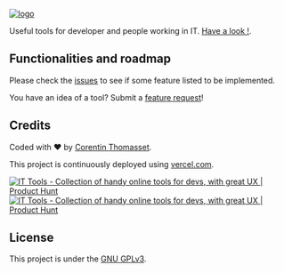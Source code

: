 [![logo](https://github.com/CorentinTh/it-tools/raw/main/.github/logo.png)](https://github.com/CorentinTh/it-tools/blob/main/.github/logo.png)

Useful tools for developer and people working in IT. [Have a look !](https://it-tools.tech).

## [](https://github.com/CorentinTh/it-tools?ref=noted#functionalities-and-roadmap)Functionalities and roadmap

Please check the [issues](https://github.com/CorentinTh/it-tools/issues) to see if some feature listed to be implemented.

You have an idea of a tool? Submit a [feature request](https://github.com/CorentinTh/it-tools/issues/new?assignees=corentinth&labels=&template=feature_request.md&title=)!

## Credits

Coded with ❤️ by [Corentin Thomasset](https://github.com//corentin-thomasset.fr).

This project is continuously deployed using [vercel.com](https://vercel.com).

[![IT Tools - Collection of handy online tools for devs, with great UX | Product Hunt](https://camo.githubusercontent.com/4e238aeb3378836cd3ba8b2e5aa4d9baea9155b7e75cdbb37fca06ff816c5b35/68747470733a2f2f6170692e70726f6475637468756e742e636f6d2f776964676574732f656d6265642d696d6167652f76312f66656174757265642e7376673f706f73745f69643d333435373933267468656d653d6c69676874)](https://www.producthunt.com/posts/it-tools?utm_source=badge-featured&utm_medium=badge&utm_souce=badge-it-tools) [![IT Tools - Collection of handy online tools for devs, with great UX | Product Hunt](https://camo.githubusercontent.com/586922f1c0e9c03b513483744ef31f8f0f8865f84ecc65a983df4afaee566c3c/68747470733a2f2f6170692e70726f6475637468756e742e636f6d2f776964676574732f656d6265642d696d6167652f76312f746f702d706f73742d62616467652e7376673f706f73745f69643d333435373933267468656d653d6c6967687426706572696f643d6461696c79)](https://www.producthunt.com/posts/it-tools?utm_source=badge-top-post-badge&utm_medium=badge&utm_souce=badge-it-tools)

## [](https://github.com/CorentinTh/it-tools?ref=noted#license)License

This project is under the [GNU GPLv3](https://github.com/CorentinTh/it-tools/blob/main/LICENSE).
